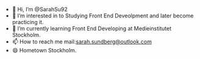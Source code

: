 - 👋 Hi, I’m @SarahSu92
- 👀 I’m interested in to Studying Front End Deveolpment and later become practicing it.
- 🌱 I’m currently learning Front End Developing at Medieinstitutet Stockholm.
- 📫 How to reach me mail:sarah.sundberg@outlook.com
- 😄 Hometown Stockholm.

<!---
SarahSu92/SarahSu92 is a ✨ special ✨ repository because its `README.md` (this file) appears on your GitHub profile.
You can click the Preview link to take a look at your changes.
--->
